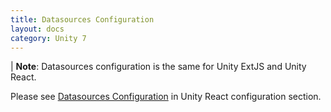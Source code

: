 ```yaml
---
title: Datasources Configuration
layout: docs
category: Unity 7
---
```

| **Note**: Datasources configuration is the same for Unity ExtJS and Unity React.

Please see [Datasources Configuration](../../../unity-react/configuration/tags-list/datasources-tag) in Unity React configuration section. 
